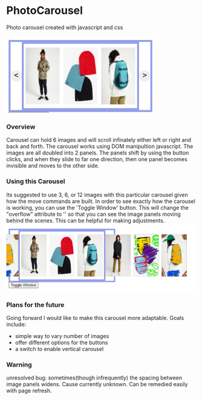# PhotoCarousel
Photo carousel created with javascript and css

![](images/readme-images/carousel_1.PNG)
 
### Overview
Carousel can hold 6 images and will scroll infinately either left or right and back and forth.
The carousel works using DOM manipultion javascript. The images are all doubled into 2 panels. The panels shift by using the button clicks, and when they slide to far one direction, then one panel becomes invisible and moves to the other side.  

### Using this Carousel
Its suggested to use 3, 6, or 12 images with this particular carousel given how the move commands are built. 
In order to see exactly how the carousel is working, you can use the 'Toggle Window' button. This will change the "overflow" attribute to '' so that you can see the image panels moving behind the scenes. This can be helpful for making adjustments.
![](images/readme-images/carousel_2.PNG)

### Plans for the future
Going forward I would like to make this carousel more adaptable. Goals include:
 - simple way to vary number of images
 - offer different options for the buttons
 - a switch to enable vertical carousel

### Warning
unresolved bug: sometimes(though infrequently) the spacing between image panels widens. Cause currently unknown. Can be remedied easily with page refresh. 
